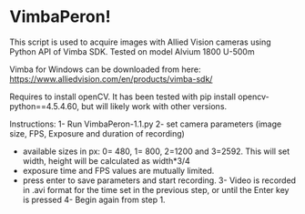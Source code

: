 # VimbaPeron!
This script is used to acquire images with Allied Vision cameras using Python API of Vimba SDK. Tested on model  Alvium 1800 U-500m

Vimba for Windows can be downloaded from here:
https://www.alliedvision.com/en/products/vimba-sdk/

Requires to install openCV. It has been tested with pip install opencv-python==4.5.4.60, but will likely work with other versions.

Instructions:
1- Run VimbaPeron-1.1.py
2- set camera parameters (image size, FPS, Exposure and duration of recording)
   - available sizes in px: 0= 480, 1= 800, 2=1200 and 3=2592. This will set width, height will be calculated as width*3/4
   - exposure time and FPS values are mutually limited.
   - press enter to save parameters and start recording.
3- Video is recorded in .avi format for the time set in the previous step, or until the Enter key is pressed
4- Begin again from step 1.
